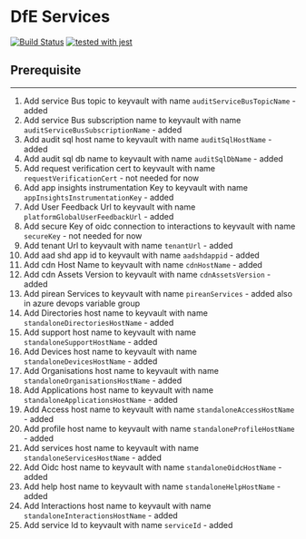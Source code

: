 # DfE Services
[![Build Status](https://travis-ci.org/DFE-Digital/login.dfe.services.svg?branch=master)](https://travis-ci.org/DFE-Digital/login.dfe.services)
[![tested with jest](https://img.shields.io/badge/tested_with-jest-99424f.svg)](https://github.com/facebook/jest)


## Prerequisite
---
1. Add service Bus topic to keyvault with name `auditServiceBusTopicName` - added
2. Add service Bus subscription name to keyvault with name `auditServiceBusSubscriptionName` - added
3. Add audit sql host name to keyvault with name `auditSqlHostName` - added
4. Add audit sql db name to keyvault with name `auditSqlDbName` - added
5. Add request verification cert to keyvault with name `requestVerificationCert` - not needed for now
9. Add app insights instrumentation Key to keyvault with name `appInsightsInstrumentationKey` - added
10. Add User Feedback Url to keyvault with name `platformGlobalUserFeedbackUrl` - added
11. Add secure Key of oidc connection to interactions to keyvault with name `secureKey` - not needed for now
12. Add tenant Url to keyvault with name `tenantUrl` - added
13. Add aad shd app id to keyvault with name `aadshdappid` - added
14. Add cdn Host Name to keyvault with name `cdnHostName` - added
15. Add cdn Assets Version to keyvault with name `cdnAssetsVersion` - added
16. Add pirean Services to keyvault with name `pireanServices` - added also in azure devops variable group
17. Add Directories host name to keyvault with name `standaloneDirectoriesHostName` - added
18. Add support host name to keyvault with name `standaloneSupportHostName` - added
19. Add Devices host name to keyvault with name `standaloneDevicesHostName` - added
20. Add Organisations host name to keyvault with name `standaloneOrganisationsHostName` - added
21. Add Applications host name to keyvault with name `standaloneApplicationsHostName` - added
22. Add Access host name to keyvault with name `standaloneAccessHostName` - added
23. Add profile host name to keyvault with name `standaloneProfileHostName` - added
24. Add services host name to keyvault with name `standaloneServicesHostName` - added
25. Add Oidc host name to keyvault with name `standaloneOidcHostName` - added
26. Add help host name to keyvault with name `standaloneHelpHostName` - added
27. Add Interactions host name to keyvault with name `standaloneInteractionsHostName` - added
28. Add service Id to keyvault with name `serviceId` - added